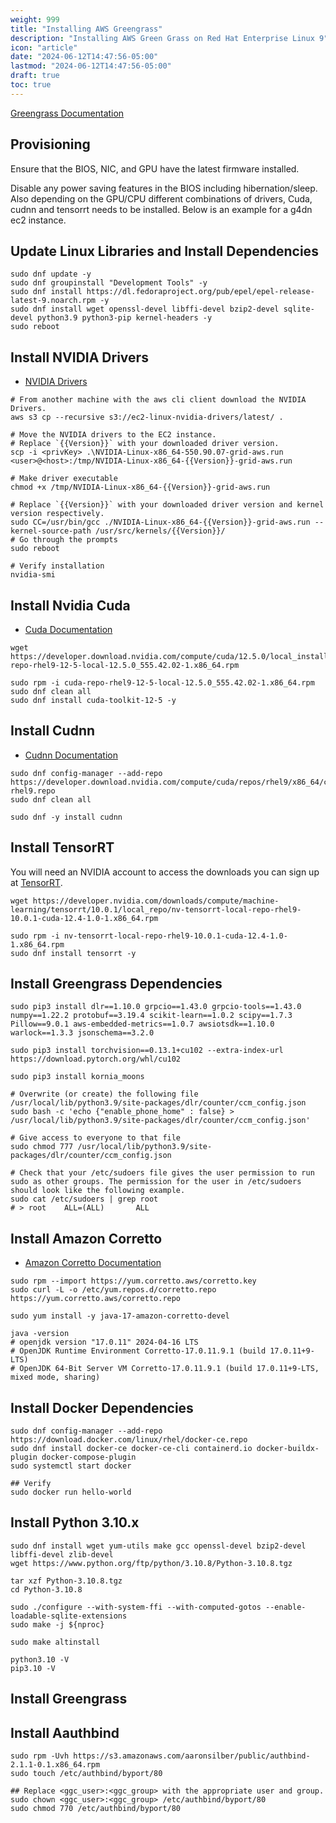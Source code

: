 ```yaml
---
weight: 999
title: "Installing AWS Greengrass"
description: "Installing AWS Green Grass on Red Hat Enterprise Linux 9"
icon: "article"
date: "2024-06-12T14:47:56-05:00"
lastmod: "2024-06-12T14:47:56-05:00"
draft: true
toc: true
---
```


[Greengrass Documentation](https://docs.aws.amazon.com/greengrass/v2/developerguide/what-is-iot-greengrass.html)

## Provisioning

Ensure that the BIOS, NIC, and GPU have the latest firmware installed. 

Disable any power saving features in the BIOS including hibernation/sleep. 
Also depending on the GPU/CPU different combinations of drivers, Cuda, cudnn and tensorrt needs to be installed. Below is an example for a g4dn ec2 instance.

## Update Linux Libraries and Install Dependencies

```shell
sudo dnf update -y
sudo dnf groupinstall "Development Tools" -y 
sudo dnf install https://dl.fedoraproject.org/pub/epel/epel-release-latest-9.noarch.rpm -y
sudo dnf install wget openssl-devel libffi-devel bzip2-devel sqlite-devel python3.9 python3-pip kernel-headers -y
sudo reboot
```

## Install NVIDIA Drivers

* [NVIDIA Drivers](https://www.nvidia.com/en-us/drivers/unix/)

```shell
# From another machine with the aws cli client download the NVIDIA Drivers.
aws s3 cp --recursive s3://ec2-linux-nvidia-drivers/latest/ .

# Move the NVIDIA drivers to the EC2 instance.
# Replace `{{Version}}` with your downloaded driver version.
scp -i <privKey> .\NVIDIA-Linux-x86_64-550.90.07-grid-aws.run <user>@<host>:/tmp/NVIDIA-Linux-x86_64-{{Version}}-grid-aws.run

# Make driver executable
chmod +x /tmp/NVIDIA-Linux-x86_64-{{Version}}-grid-aws.run

# Replace `{{Version}}` with your downloaded driver version and kernel version respectively.
sudo CC=/usr/bin/gcc ./NVIDIA-Linux-x86_64-{{Version}}-grid-aws.run --kernel-source-path /usr/src/kernels/{{Version}}/ 
# Go through the prompts 
sudo reboot
```

```shell
# Verify installation
nvidia-smi
```

## Install Nvidia Cuda 

* [Cuda Documentation](https://docs.nvidia.com/cuda/archive/10.2/cuda-installation-guide-linux/index.html#choose-installation-method)

```shell
wget https://developer.download.nvidia.com/compute/cuda/12.5.0/local_installers/cuda-repo-rhel9-12-5-local-12.5.0_555.42.02-1.x86_64.rpm

sudo rpm -i cuda-repo-rhel9-12-5-local-12.5.0_555.42.02-1.x86_64.rpm
sudo dnf clean all
sudo dnf install cuda-toolkit-12-5 -y
```

## Install Cudnn

* [Cudnn Documentation](https://developer.nvidia.com/cudnn)

```shell
sudo dnf config-manager --add-repo https://developer.download.nvidia.com/compute/cuda/repos/rhel9/x86_64/cuda-rhel9.repo
sudo dnf clean all

sudo dnf -y install cudnn
```

## Install TensorRT

You will need an NVIDIA account to access the downloads you can sign up at [TensorRT](https://developer.nvidia.com/nvidia-tensorrt-download). 

```shell
wget https://developer.nvidia.com/downloads/compute/machine-learning/tensorrt/10.0.1/local_repo/nv-tensorrt-local-repo-rhel9-10.0.1-cuda-12.4-1.0-1.x86_64.rpm

sudo rpm -i nv-tensorrt-local-repo-rhel9-10.0.1-cuda-12.4-1.0-1.x86_64.rpm
sudo dnf install tensorrt -y
```

## Install Greengrass Dependencies

```shell
sudo pip3 install dlr==1.10.0 grpcio==1.43.0 grpcio-tools==1.43.0 numpy==1.22.2 protobuf==3.19.4 scikit-learn==1.0.2 scipy==1.7.3 Pillow==9.0.1 aws-embedded-metrics==1.0.7 awsiotsdk==1.10.0 warlock==1.3.3 jsonschema==3.2.0

sudo pip3 install torchvision==0.13.1+cu102 --extra-index-url https://download.pytorch.org/whl/cu102

sudo pip3 install kornia_moons 

# Overwrite (or create) the following file /usr/local/lib/python3.9/site-packages/dlr/counter/ccm_config.json 
sudo bash -c 'echo {"enable_phone_home" : false} > /usr/local/lib/python3.9/site-packages/dlr/counter/ccm_config.json'

# Give access to everyone to that file 
sudo chmod 777 /usr/local/lib/python3.9/site-packages/dlr/counter/ccm_config.json

# Check that your /etc/sudoers file gives the user permission to run sudo as other groups. The permission for the user in /etc/sudoers should look like the following example.
sudo cat /etc/sudoers | grep root
# > root    ALL=(ALL)       ALL
```

## Install Amazon Corretto

* [Amazon Corretto Documentation](https://docs.aws.amazon.com/corretto/latest/corretto-17-ug/generic-linux-install.html)

```shell
sudo rpm --import https://yum.corretto.aws/corretto.key
sudo curl -L -o /etc/yum.repos.d/corretto.repo https://yum.corretto.aws/corretto.repo

sudo yum install -y java-17-amazon-corretto-devel
```

```shell
java -version
# openjdk version "17.0.11" 2024-04-16 LTS
# OpenJDK Runtime Environment Corretto-17.0.11.9.1 (build 17.0.11+9-LTS)
# OpenJDK 64-Bit Server VM Corretto-17.0.11.9.1 (build 17.0.11+9-LTS, mixed mode, sharing)
```

## Install Docker Dependencies

```shell
sudo dnf config-manager --add-repo https://download.docker.com/linux/rhel/docker-ce.repo
sudo dnf install docker-ce docker-ce-cli containerd.io docker-buildx-plugin docker-compose-plugin
sudo systemctl start docker

## Verify
sudo docker run hello-world
```

## Install Python 3.10.x

```shell
sudo dnf install wget yum-utils make gcc openssl-devel bzip2-devel libffi-devel zlib-devel 
wget https://www.python.org/ftp/python/3.10.8/Python-3.10.8.tgz 

tar xzf Python-3.10.8.tgz 
cd Python-3.10.8 

sudo ./configure --with-system-ffi --with-computed-gotos --enable-loadable-sqlite-extensions
sudo make -j ${nproc} 

sudo make altinstall 

python3.10 -V  
pip3.10 -V  
```

## Install Greengrass

<!-- FILL THIS IN -->

## Install Aauthbind

```shell
sudo rpm -Uvh https://s3.amazonaws.com/aaronsilber/public/authbind-2.1.1-0.1.x86_64.rpm
sudo touch /etc/authbind/byport/80 

## Replace <ggc_user>:<ggc_group> with the appropriate user and group.
sudo chown <ggc_user>:<ggc_group> /etc/authbind/byport/80 
sudo chmod 770 /etc/authbind/byport/80 
```